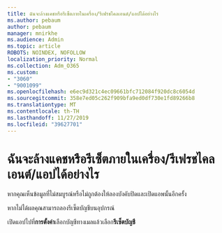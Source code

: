 ```yaml
---
title: ฉันจะล้างแคชหรือรีเซ็ตภายในเครื่อง/รีเฟรชไคลเอนต์/แอปได้อย่างไร
ms.author: pebaum
author: pebaum
manager: mnirkhe
ms.audience: Admin
ms.topic: article
ROBOTS: NOINDEX, NOFOLLOW
localization_priority: Normal
ms.collection: Adm_O365
ms.custom:
- "3060"
- "9001099"
ms.openlocfilehash: e6ec9d321c4ec09661bfc712084f920dc8c6054d
ms.sourcegitcommit: 358e7ed05c262f909bfa9ed0df730e1fd89266b8
ms.translationtype: MT
ms.contentlocale: th-TH
ms.lasthandoff: 11/27/2019
ms.locfileid: "39627701"
---
```

# <a name="how-do-i-clear-the-cache-or-locally-resetrefresh-the-clientapp"></a>ฉันจะล้างแคชหรือรีเซ็ตภายในเครื่อง/รีเฟรชไคลเอนต์/แอปได้อย่างไร

หากคุณเห็นข้อมูลที่ไม่สมบูรณ์หรือไม่ถูกต้องให้ลองบังคับปิดและเปิดแอพนั้นอีกครั้ง  

หากไม่ได้ผลคุณสามารถลองรีเซ็ตบัญชีบนอุปกรณ์
 
เปิดแอปไปที่**การตั้งค่า**เลือกบัญชีทางเมลแล้วเลือก**รีเซ็ตบัญชี**